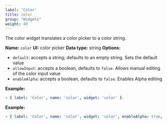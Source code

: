 ```yaml
---
label: 'Color'
title: color
group: "Widgets"
weight: 40
---
```


The color widget translates a color picker to a color string.

**Name:** `color`
**UI:** color picker
**Data type:** string
**Options:**
- `default`: accepts a string; defaults to an empty string. Sets the default value
- `allowInput`: accepts a boolean, defaults to `false`. Allows manual editing of the color input value
- `enableAlpha`: accepts a boolean, defaults to `false`. Enables Alpha editing

**Example:**

```yaml
- { label: 'Color', name: 'color', widget: 'color' }
```

**Example:**

```yaml
- { label: 'Color', name: 'color', widget: 'color', enableAlpha: true, allowInput: true }
```
